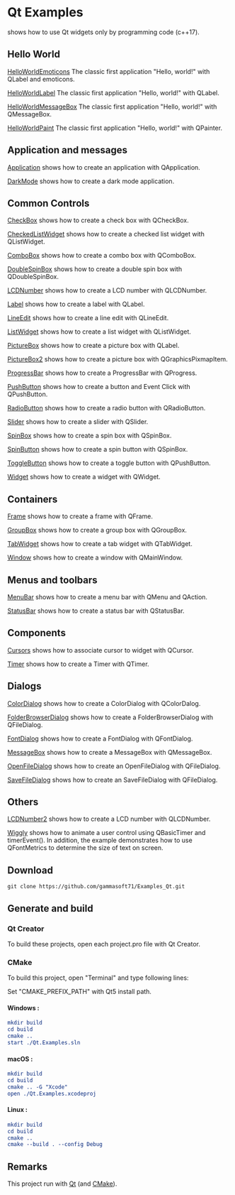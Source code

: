 
# Qt Examples

shows how to use Qt widgets only by programming code (c++17).

## Hello World

[HelloWorldEmoticons](Qt.Widgets/HelloWorld/HelloWorldEmoticons) The classic first application "Hello, world!" with QLabel and emoticons.

[HelloWorldLabel](Qt.Widgets/HelloWorld/HelloWorldLabel) The classic first application "Hello, world!" with QLabel.

[HelloWorldMessageBox](Qt.Widgets/HelloWorld/HelloWorldMessageBox) The classic first application "Hello, world!" with QMessageBox.

[HelloWorldPaint](Qt.Widgets/HelloWorld/HelloWorldPaint) The classic first application "Hello, world!" with QPainter.

## Application and messages

[Application](Qt.Widgets/Application/Application) shows how to create an application with QApplication.

[DarkMode](Qt.Widgets/Application/DarkMode) shows how to create a dark mode application.

## Common Controls

[CheckBox](Qt.Widgets/CommonControls/CheckBox) shows how to create a check box with QCheckBox.

[CheckedListWidget](Qt.Widgets/CommonControls/CheckedListWidget) shows how to create a checked list widget with QListWidget.

[ComboBox](Qt.Widgets/CommonControls/ComboBox) shows how to create a combo box with QComboBox.

[DoubleSpinBox](Qt.Widgets/CommonControls/DoubleSpinBox) shows how to create a double spin box with QDoubleSpinBox.

[LCDNumber](Qt.Widgets/CommonControls/LCDNumber) shows how to create a LCD number with QLCDNumber.

[Label](Qt.Widgets/CommonControls/Label) shows how to create a label with QLabel.

[LineEdit](Qt.Widgets/CommonControls/LineEdit) shows how to create a line edit with QLineEdit.

[ListWidget](Qt.Widgets/CommonControls/ListWidget) shows how to create a list widget with QListWidget.

[PictureBox](Qt.Widgets/CommonControls/PictureBox) shows how to create a picture box with QLabel.

[PictureBox2](Qt.Widgets/CommonControls/PictureBox2) shows how to create a picture box with QGraphicsPixmapItem.

[ProgressBar](Qt.Widgets/CommonControls/ProgressBar) shows how to create a ProgressBar with QProgress.

[PushButton](Qt.Widgets/CommonControls/PushButton) shows how to create a button and Event Click with QPushButton.

[RadioButton](Qt.Widgets/CommonControls/RadioButton) shows how to create a radio button with QRadioButton.

[Slider](Qt.Widgets/CommonControls/Slider) shows how to create a slider with QSlider.

[SpinBox](Qt.Widgets/CommonControls/SpinBox) shows how to create a spin box with QSpinBox.

[SpinButton](Qt.Widgets/CommonControls/SpinButton) shows how to create a spin button with QSpinBox.

[ToggleButton](Qt.Widgets/CommonControls/ToggleButton) shows how to create a toggle button with QPushButton.

[Widget](Qt.Widgets/CommonControls/ToggleButton) shows how to create a widget with QWidget.

## Containers

[Frame](Qt.Widgets/Containers/Frame) shows how to create a frame with QFrame.

[GroupBox](Qt.Widgets/Containers/GroupBox) shows how to create a group box with QGroupBox.

[TabWidget](Qt.Widgets/Containers/TabWidget) shows how to create a tab widget with QTabWidget.

[Window](Qt.Widgets/Containers/Window) shows how to create a window with QMainWindow.

## Menus and toolbars

[MenuBar](Qt.Widgets/MenusAndToolbars/MenuBar) shows how to create a menu bar with QMenu and QAction.

[StatusBar](Qt.Widgets/MenusAndToolbars/StatusBar) shows how to create a status bar with QStatusBar.

## Components

[Cursors](Qt.Widgets/Components/Cursors) shows how to associate cursor to widget with QCursor.

[Timer](Qt.Widgets/Components/Timer) shows how to create a Timer with QTimer.

## Dialogs

[ColorDialog](Qt.Widgets/Dialogs/ColorDialog) shows how to create a ColorDialog with QColorDalog.

[FolderBrowserDialog](Qt.Widgets/Dialogs/FolderBrowserDialog) shows how to create a FolderBrowserDialog with QFileDialog.

[FontDialog](Qt.Widgets/Dialogs/FontDialog) shows how to create a FontDialog with QFontDialog.

[MessageBox](Qt.Widgets/Dialogs/MessageBox) shows how to create a MessageBox with QMessageBox.

[OpenFileDialog](Qt.Widgets/Dialogs/OpenFileDialog) shows how to create an OpenFileDialog with QFileDialog.

[SaveFileDialog](Qt.Widgets/Dialogs/SaveFileDialog) shows how to create an SaveFileDialog with QFileDialog.

## Others

[LCDNumber2](Qt.Widgets/Others/LCDNumber2) shows how to create a LCD number with QLCDNumber.

[Wiggly](Qt.Widgets/Others/Wiggly) shows how to animate a user control using QBasicTimer and timerEvent(). In addition, the example demonstrates how to use QFontMetrics to determine the size of text on screen.

## Download

``` shell
git clone https://github.com/gammasoft71/Examples_Qt.git

```

## Generate and build

### Qt Creator

To build these projects, open each project.pro file with Qt Creator.

### CMake

To build this project, open "Terminal" and type following lines:

Set "CMAKE_PREFIX_PATH" with Qt5 install path.

#### Windows :

``` cmake
mkdir build
cd build
cmake ..
start ./Qt.Examples.sln
```

#### macOS :

``` cmake
mkdir build
cd build
cmake .. -G "Xcode"
open ./Qt.Examples.xcodeproj
```

#### Linux :

``` cmake
mkdir build
cd build
cmake .. 
cmake --build . --config Debug
```


## Remarks

This project run with [Qt](https://www.qt.io) (and [CMake](https://cmake.org)).
